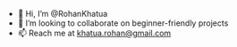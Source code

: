 - 👋 Hi, I’m @RohanKhatua
- 💞️ I’m looking to collaborate on beginner-friendly projects
- 📫 Reach me at khatua.rohan@gmail.com

<!---
RohanKhatua/RohanKhatua is a ✨ special ✨ repository because its `README.md` (this file) appears on your GitHub profile.
You can click the Preview link to take a look at your changes.
--->
